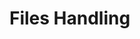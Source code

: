 <!--
Copyright (c) 2003-2015, CKSource - Frederico Knabben. All rights reserved.
For licensing, see LICENSE.md.
-->

# Files Handling